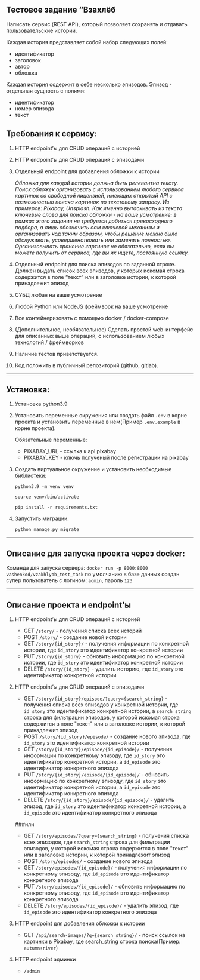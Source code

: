## Тестовое задание “Взахлёб
Написать сервис (REST API), который позволяет сохранять и отдавать пользовательские истории. 

Каждая история представляет собой набор следующих полей: 
 - идентификатор 
 - заголовок 
 - автор 
 - обложка

Каждая история содержит в себе несколько эпизодов. Эпизод - отдельная сущность с полями:
 - идентификатор
 - номер эпизода
 - текст

## Требования к сервису:
1. HTTP endpoint’ы для CRUD операций с историей
2. HTTP endpoint’ы для CRUD операций с эпизодами
3. Отдельный endpoint для добавления обложки к истории

    *Обложка для каждой истории должна быть релевантна тексту. Поиск обложек организовать с использованием любого сервиса картинок со свободной лицензией, имеющих открытый API с возможностью поиска картинок по текстовому запросу. Из примеров: Pixabay, Unsplash. Как именно вытаскивать из текста ключевые слова для поиска обложки - на ваше усмотрение: в рамках этого задания не требуется добиться превосходного подбора, а лишь обозначить сам ключевой механизм и организовать код таким образом, чтобы решение можно было обслуживать, усовершенствовать или заменить полностью. Организовывать хранение картинок не обязательно, если вы можете получить от сервиса, где вы их ищете, постоянную ссылку.*
4. Отдельный endpoint для поиска эпизодов по заданной строке. Должен выдать список всех эпизодов, у которых искомая строка содержится в поле “текст” или в заголовке истории, к которой принадлежит эпизод
5. СУБД любая на ваше усмотрение
6. Любой Python или NodeJS фреймворк на ваше усмотрение
7. Все контейнеризовать с помощью docker / docker-compose
8. (Дополнительное, необязательное) Сделать простой web-интерфейс для описанных выше операций, с использованием любых технологий /  фреймворков
9. Наличие тестов приветствуется.
10. Код положить в публичный репозиторий (github, gitlab).

***

## **Установка:**
1) Установка python3.9
2) Установить переменные окружения или создать файл `.env` в корне проекта и установить переменные в нем(Пример `.env.example` в корне проекта). 
   
    Обязательные переменные:
    - PIXABAY_URL - ссылка к api pixabay
    - PIXABAY_KEY - ключь полученый после регистрации на pixabay
3) Создать виртуальное окружение и установить необходимые библиотеки:
   
    `python3.9 -m venv venv`
   
    `source venv/bin/activate`
   
    `pip install -r requirements.txt`
4) Запустить миграции:
   
    `python manage.py migrate`

***

## **Описание для запуска проекта через docker:**
Команда для запуска сервера:
`docker run -p 8000:8000 vashenkod/vzakhlyob_test_task`
по умолчанию в базе данных создан супер пользователь с логином: `admin`, пароль `123`
***

## **Описание проекта и endpoint’ы**
1) HTTP endpoint’ы для CRUD операций с историей
    - GET `/story/` - получения списка всех историй
    - POST `/story/` - создание новой истории
    - GET `/story/{id_story}/` - получения информации по конкретной истории, где `id_story` это идентификатор конкретной истории
    - PUT `/story/{id_story}` - обновить информацию по конкретной истории, где `id_story` это идентификатор конкретной истории
    - DELETE `/story/{id_story}` - удалить историю, где `id_story` это идентификатор конкретной истории
2) HTTP endpoint’ы для CRUD операций с эпизодами
    - GET `/story/{id_story}/episode/?query={search_string}` - получения списка всех эпизодов у конкретной истории, где `id_story` это идентификатор конкретной истории, а `search_string` строка для фильтрации эпизодов, у которой искомая строка содержится в поле "текст" или в заголовке истории, к которой принадлежит эпизод
    - POST `/story/{id_story}/episode/` - создание нового эпизода, где `id_story` это идентификатор конкретной истории
    - GET `/story/{id_story}/episode/{id_episode}/` - получения информации по конкретному эпизоду, где `id_story` это идентификатор конкретной истории, а `id_episode` это идентификатор конкретного эпизода
    - PUT `/story/{id_story}/episode/{id_episode}/` - обновить информацию по конкретному эпизоду, где `id_story` это идентификатор конкретной истории, а `id_episode` это идентификатор конкретного эпизода
    - DELETE `/story/{id_story}/episode/{id_episode}/` - удалить эпизод, где `id_story` это идентификатор конкретной истории, а `id_episode` это идентификатор конкретного эпизода

   ###или

    - GET `/story/episodes/?query={search_string}` - получения списка всех эпизодов, где `search_string` строка для фильтрации эпизодов, у которой искомая строка содержится в поле "текст" или в заголовке истории, к которой принадлежит эпизод
    - POST `/story/episodes/` - создание нового эпизода
    - GET `/story/episodes/{id_episode}/` - получения информации по конкретному эпизоду, где `id_episode` это идентификатор конкретного эпизода
    - PUT `/story/episodes/{id_episode}/` - обновить информацию по конкретному эпизоду, где `id_episode` это идентификатор конкретного эпизода
    - DELETE `/story/episodes/{id_episode}/` - удалить эпизод, где `id_episode` это идентификатор конкретного эпизода

3) HTTP endpoint для добавления обложки к истории
    - GET `/api/search-images/?q={search_string}/` - поиск ссылок на картинки в Pixabay, где search_string строка поиска(Пример: `autumn+river`)

4) HTTP endpoint админки
    - `/admin`